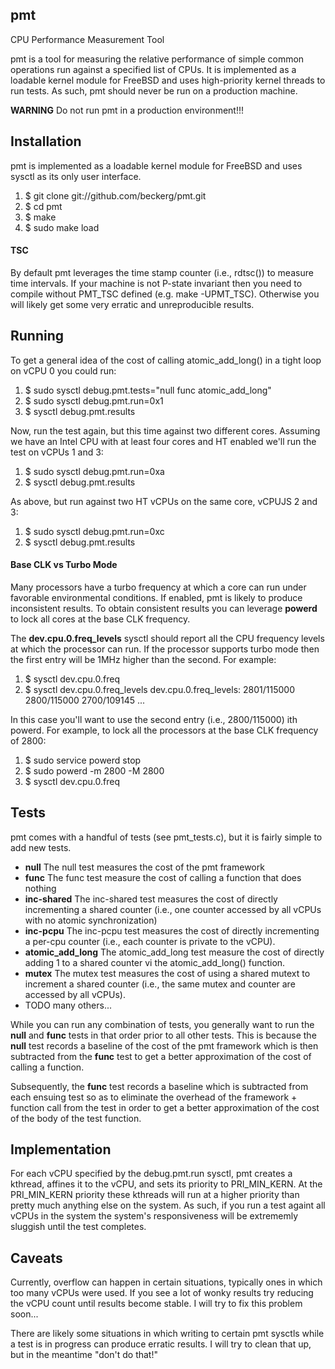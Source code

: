 ## pmt

CPU Performance Measurement Tool

pmt is a tool for measuring the relative performance of simple common operations
run against a specified list of CPUs.  It is implemented as a loadable kernel
module for FreeBSD and uses high-priority kernel threads to run tests.  As such,
pmt should never be run on a production machine.

**WARNING** Do not run pmt in a production environment!!!


## Installation

pmt is implemented as a loadable kernel module for FreeBSD and uses sysctl
as its only user interface.

1. $ git clone git://github.com/beckerg/pmt.git
2. $ cd pmt
3. $ make
4. $ sudo make load

#### TSC

By default pmt leverages the time stamp counter (i.e., rdtsc()) to measure
time intervals.  If your machine is not P-state invariant then you need to
compile without PMT_TSC defined (e.g. make -UPMT_TSC).  Otherwise you will
likely get some very erratic and unreproducible results.


## Running

To get a general idea of the cost of calling atomic_add_long() in a tight
loop on vCPU 0 you could run:

1. $ sudo sysctl debug.pmt.tests="null func atomic_add_long"
2. $ sudo sysctl debug.pmt.run=0x1
3. $ sysctl debug.pmt.results

Now, run the test again, but this time against two different cores.  Assuming
we have an Intel CPU with at least four cores and HT enabled we'll run the
test on vCPUs 1 and 3:

1. $ sudo sysctl debug.pmt.run=0xa
2. $ sysctl debug.pmt.results

As above, but run against two HT vCPUs on the same core, vCPUJS 2 and 3:

1. $ sudo sysctl debug.pmt.run=0xc
2. $ sysctl debug.pmt.results


#### Base CLK vs Turbo Mode

Many processors have a turbo frequency at which a core can run under favorable
environmental conditions.  If enabled, pmt is likely to produce inconsistent
results.  To obtain consistent results you can leverage **powerd** to lock
all cores at the base CLK frequency.

The **dev.cpu.0.freq_levels** sysctl should report all the CPU frequency levels
at which the processor can run.  If the processor supports turbo mode then the
first entry will be 1MHz higher than the second.  For example:

1. $ sysctl dev.cpu.0.freq
2. $ sysctl dev.cpu.0.freq_levels
dev.cpu.0.freq_levels: 2801/115000 2800/115000 2700/109145 ...

In this case you'll want to use the second entry (i.e., 2800/115000) ith powerd.
For example, to lock all the processors at the base CLK frequency of 2800:

1. $ sudo service powerd stop
2. $ sudo powerd -m 2800 -M 2800
3. $ sysctl dev.cpu.0.freq


## Tests

pmt comes with a handful of tests (see pmt_tests.c), but it is fairly simple
to add new tests.

* **null** The null test measures the cost of the pmt framework
* **func** The func test measure the cost of calling a function that does nothing
* **inc-shared** The inc-shared test measures the cost of directly incrementing a shared counter (i.e., one counter accessed by all vCPUs with no atomic synchronization)
* **inc-pcpu** The inc-pcpu test measures the cost of directly incrementing a per-cpu counter (i.e., each counter is private to the vCPU).
* **atomic_add_long** The atomic_add_long test measure the cost of directly adding 1 to a shared counter vi the atomic_add_long() function.
* **mutex** The mutex test measures the cost of using a shared mutext to increment a shared counter (i.e., the same mutex and counter are accessed by all vCPUs).
* TODO many others...

While you can run any combination of tests, you generally want to run the **null**
and **func** tests in that order prior to all other tests.  This is because the
**null** test records a baseline of the cost of the pmt framework which is then
subtracted from the **func** test to get a better approximation of the cost
of calling a function.

Subsequently, the **func** test records a baseline which is subtracted from each
ensuing test so as to eliminate the overhead of the framework + function call
from the test in order to get a better approximation of the cost of the body
of the test function.

## Implementation

For each vCPU specified by the debug.pmt.run sysctl, pmt creates a kthread,
affines it to the vCPU, and sets its priority to PRI_MIN_KERN.  At the
PRI_MIN_KERN priority these kthreads will run at a higher priority than
pretty much anything else on the system.  As such, if you run a test againt
all vCPUs in the system the system's responsiveness will be extrememly
sluggish until the test completes.


## Caveats

Currently, overflow can happen in certain situations, typically ones in
which too many vCPUs were used.  If you see a lot of wonky results try
reducing the vCPU count until results become stable.  I will try to fix
this problem soon...

There are likely some situations in which writing to certain pmt sysctls
while a test is in progress can produce erratic results.  I will try to
clean that up, but in the meantime "don't do that!"
